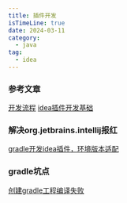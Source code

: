 ```yaml
---
title: 插件开发
isTimeLine: true
date: 2024-03-11
category:
  - java
tag:
  - idea
---
```




### 参考文章
[开发流程](https://www.51cto.com/article/668173.html)
[idea插件开发基础](https://blog.csdn.net/j1231230/article/details/108321545)


### 解决org.jetbrains.intellij报红

[gradle开发idea插件，环境版本适配](https://blog.csdn.net/wl1411956542/article/details/129715175)


### gradle坑点
[创建gradle工程编译失败](https://blog.csdn.net/u013205724/article/details/122856601)

